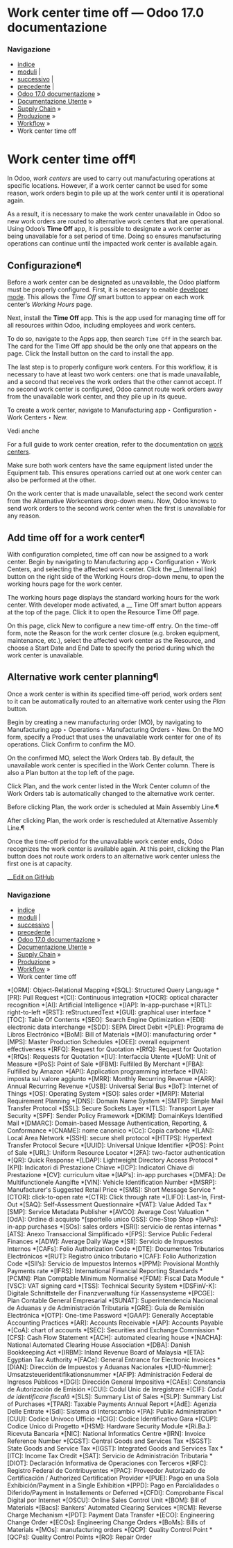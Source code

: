 # Work center time off — Odoo 17.0 documentazione

### Navigazione

  * [indice](../../../../genindex.html "Indice generale")
  * [moduli](../../../../py-modindex.html "Indice del modulo Python") |
  * [successivo](scrap_manufacturing.html "Scrap during manufacturing") |
  * [precedente](use_mps.html "Master production schedule") |
  * [Odoo 17.0 documentazione](../../../../index-2.html) »
  * [Documentazione Utente](../../../../applications.html) »
  * [Supply Chain](../../../inventory_and_mrp.html) »
  * [Produzione](../../manufacturing.html) »
  * [Workflow](../workflows.html) »
  * Work center time off



# Work center time off¶

In Odoo, _work centers_ are used to carry out manufacturing operations at specific locations. However, if a work center cannot be used for some reason, work orders begin to pile up at the work center until it is operational again.

As a result, it is necessary to make the work center unavailable in Odoo so new work orders are routed to alternative work centers that are operational. Using Odoo’s **Time Off** app, it is possible to designate a work center as being unavailable for a set period of time. Doing so ensures manufacturing operations can continue until the impacted work center is available again.

## Configurazione¶

Before a work center can be designated as unavailable, the Odoo platform must be properly configured. First, it is necessary to enable [developer mode](../../../general/developer_mode.html#developer-mode). This allows the _Time Off_ smart button to appear on each work center’s _Working Hours_ page.

Next, install the **Time Off** app. This is the app used for managing time off for all resources within Odoo, including employees and work centers.

To do so, navigate to the Apps app, then search `Time Off` in the search bar. The card for the Time Off app should be the only one that appears on the page. Click the Install button on the card to install the app.

The last step is to properly configure work centers. For this workflow, it is necessary to have at least two work centers: one that is made unavailable, and a second that receives the work orders that the other cannot accept. If no second work center is configured, Odoo cannot route work orders away from the unavailable work center, and they pile up in its queue.

To create a work center, navigate to Manufacturing app ‣ Configuration ‣ Work Centers ‣ New.

Vedi anche

For a full guide to work center creation, refer to the documentation on [work centers](../advanced_configuration/using_work_centers.html).

Make sure both work centers have the same equipment listed under the Equipment tab. This ensures operations carried out at one work center can also be performed at the other.

On the work center that is made unavailable, select the second work center from the Alternative Workcenters drop-down menu. Now, Odoo knows to send work orders to the second work center when the first is unavailable for any reason.

## Add time off for a work center¶

With configuration completed, time off can now be assigned to a work center. Begin by navigating to Manufacturing app ‣ Configuration ‣ Work Centers, and selecting the affected work center. Click the __(Internal link) button on the right side of the Working Hours drop-down menu, to open the working hours page for the work center.

The working hours page displays the standard working hours for the work center. With developer mode activated, a __ Time Off smart button appears at the top of the page. Click it to open the Resource Time Off page.

On this page, click New to configure a new time-off entry. On the time-off form, note the Reason for the work center closure (e.g. broken equipment, maintenance, etc.), select the affected work center as the Resource, and choose a Start Date and End Date to specify the period during which the work center is unavailable.

## Alternative work center planning¶

Once a work center is within its specified time-off period, work orders sent to it can be automatically routed to an alternative work center using the _Plan_ button.

Begin by creating a new manufacturing order (MO), by navigating to Manufacturing app ‣ Operations ‣ Manufacturing Orders ‣ New. On the MO form, specify a Product that uses the unavailable work center for one of its operations. Click Confirm to confirm the MO.

On the confirmed MO, select the Work Orders tab. By default, the unavailable work center is specified in the Work Center column. There is also a Plan button at the top left of the page.

Click Plan, and the work center listed in the Work Center column of the Work Orders tab is automatically changed to the alternative work center.

Before clicking Plan, the work order is scheduled at Main Assembly Line.¶

After clicking Plan, the work order is rescheduled at Alternative Assembly Line.¶

Once the time-off period for the unavailable work center ends, Odoo recognizes the work center is available again. At this point, clicking the Plan button does not route work orders to an alternative work center unless the first one is at capacity.

[ __Edit on GitHub](https://github.com/odoo/documentation/edit/17.0/content/applications/inventory_and_mrp/manufacturing/workflows/work_center_time_off.rst)

### Navigazione

  * [indice](../../../../genindex.html "Indice generale")
  * [moduli](../../../../py-modindex.html "Indice del modulo Python") |
  * [successivo](scrap_manufacturing.html "Scrap during manufacturing") |
  * [precedente](use_mps.html "Master production schedule") |
  * [Odoo 17.0 documentazione](../../../../index-2.html) »
  * [Documentazione Utente](../../../../applications.html) »
  * [Supply Chain](../../../inventory_and_mrp.html) »
  * [Produzione](../../manufacturing.html) »
  * [Workflow](../workflows.html) »
  * Work center time off


  *[ORM]: Object-Relational Mapping
  *[SQL]: Structured Query Language
  *[PR]: Pull Request
  *[CI]: Continuous integration
  *[OCR]: optical character recognition
  *[AI]: Artificial Intelligence
  *[IAP]: In-app-purchase
  *[RTL]: right-to-left
  *[RST]: reStructuredText
  *[GUI]: graphical user interface
  *[TOC]: Table Of Contents
  *[SEO]: Search Engine Optimization
  *[EDI]: electronic data interchange
  *[SDD]: SEPA Direct Debit
  *[PLE]: Programa de Libros Electrónico
  *[BoM]: Bill of Materials
  *[MO]: manufacturing order
  *[MPS]: Master Production Schedules
  *[OEE]: overall equipment effectiveness
  *[RFQ]: Request for Quotation
  *[RfQ]: Request for Quotation
  *[RfQs]: Requests for Quotation
  *[IU]: Interfaccia Utente
  *[UoM]: Unit of Measure
  *[PoS]: Point of Sale
  *[FBM]: Fulfilled By Merchant
  *[FBA]: Fulfilled by Amazon
  *[API]: Application programming interface
  *[IVA]: imposta sul valore aggiunto
  *[MRR]: Monthly Recurring Revenue
  *[ARR]: Annual Recurring Revenue
  *[USB]: Universal Serial Bus
  *[IoT]: Internet of Things
  *[OS]: Operating System
  *[SO]: sales order
  *[MRP]: Material Requirement Planning
  *[DNS]: Domain Name System
  *[SMTP]: Simple Mail Transfer Protocol
  *[SSL]: Secure Sockets Layer
  *[TLS]: Transport Layer Security
  *[SPF]: Sender Policy Framework
  *[DKIM]: DomainKeys Identified Mail
  *[DMARC]: Domain-based Message Authentication, Reporting, & Conformance
  *[CNAME]: nome canonico
  *[Cc]: Copia carbone
  *[LAN]: Local Area Network
  *[SSH]: secure shell protocol
  *[HTTPS]: Hypertext Transfer Protocol Secure
  *[UUID]: Universal Unique Identifier
  *[POS]: Point of Sale
  *[URL]: Uniform Resource Locator
  *[2FA]: two-factor authentication
  *[QR]: Quick Response
  *[LDAP]: Lightweight Directory Access Protocol
  *[KPI]: Indicatori di Prestazione Chiave
  *[ICP]: Indicatori Chiave di Prestazione
  *[CV]: curriculum vitae
  *[IAP’s]: in-app purchases
  *[DMFA]: De Multifunctionele Aangifte
  *[VIN]: Vehicle Identification Number
  *[MSRP]: Manufacturer's Suggested Retail Price
  *[SMS]: Short Message Service
  *[CTOR]: click-to-open rate
  *[CTR]: Click through rate
  *[LIFO]: Last-In, First-Out
  *[SAQ]: Self-Assessment Questionnaire
  *[VAT]: Value Added Tax
  *[SMP]: Service Metadata Publisher
  *[AVCO]: Average Cost Valuation
  *[OdA]: Ordine di acquisto
  *[sportello unico OSS]: One-Stop Shop
  *[IAPs]: in-app purchases
  *[SOs]: sales orders
  *[SRI]: servicio de rentas internas
  *[ATS]: Anexo Transaccional Simplificado
  *[FPS]: Service Public Federal Finances
  *[ADW]: Average Daily Wage
  *[SII]: Servicio de Impuestos Internos
  *[CAFs]: Folio Authorization Code
  *[DTE]: Documentos Tributarios Electrónicos
  *[RUT]: Registro único tributario
  *[CAF]: Folio Authorization Code
  *[SII’s]: Servicio de Impuestos Internos
  *[PPM]: Provisional Monthly Payments rate
  *[IFRS]: International Financial Reporting Standards
  *[PCMN]: Plan Comptable Minimum Normalisé
  *[FDM]: Fiscal Data Module
  *[VSC]: VAT signing card
  *[TSS]: Technical Security System
  *[DSFinV-K]: Digitale Schnittstelle der Finanzverwaltung für Kassensysteme
  *[PCGE]: Plan Contable General Empresarial
  *[SUNAT]: Superintendencia Nacional de Aduanas y de Administración Tributaria
  *[GRE]: Guía de Remisión Electrónica
  *[OTP]: One-time Password
  *[GAAP]: Generally Acceptable Accounting Practices
  *[AR]: Accounts Receivable
  *[AP]: Accounts Payable
  *[CoA]: chart of accounts
  *[SEC]: Securities and Exchange Commission
  *[CFS]: Cash Flow Statement
  *[ACH]: automated clearing house
  *[NACHA]: National Automated Clearing House Association
  *[DBA]: Danish Bookkeeping Act
  *[IRBM]: Inland Revenue Board of Malaysia
  *[ETA]: Egyptian Tax Authority
  *[FACe]: General Entrance for Electronic Invoices
  *[DIAN]: Dirección de Impuestos y Aduanas Nacionales
  *[UID-Nummer]: Umsatzsteueridentifikationsnummer
  *[AFIP]: Administración Federal de Ingresos Públicos
  *[DGI]: Dirección General Impositiva
  *[CAEs]: Constancia de Autorización de Emisión
  *[CUI]: Codul Unic de Inregistrare
  *[CIF]: *Codul de identificare fiscală*
  *[SLS]: Summary List of Sales
  *[SLP]: Summary List of Purchases
  *[TPAR]: Taxable Payments Annual Report
  *[AdE]: Agenzia Delle Entrate
  *[SdI]: Sistema di Interscambio
  *[PA]: Public Administration
  *[CUU]: Codice Univoco Ufficio
  *[CIG]: Codice Identificativo Gara
  *[CUP]: Codice Unico di Progetto
  *[HSM]: Hardware Security Module
  *[Ri.Ba.]: Ricevuta Bancaria
  *[NIC]: National Informatics Centre
  *[IRN]: Invoice Reference Number
  *[CGST]: Central Goods and Services Tax
  *[SGST]: State Goods and Service Tax
  *[IGST]: Integrated Goods and Services Tax
  *[ITC]: Income Tax Credit
  *[SAT]: Servicio de Administración Tributaria
  *[DIOT]: Declaración Informativa de Operaciones con Terceros
  *[RFC]: Registro Federal de Contribuyentes
  *[PAC]: Proveedor Autorizado de Certificación / Authorized Certification Provider
  *[PUE]: Pago en una Sola Exhibición/Payment in a Single Exhibition
  *[PPD]: Pago en Parcialidades o Diferido/Payment in Installements or Deferred
  *[CFDI]: Comprobante Fiscal Digital por Internet
  *[OSCU]: Online Sales Control Unit
  *[BOM]: Bill of Materials
  *[Bacs]: Bankers' Automated Clearing Services
  *[RCM]: Reverse Charge Mechanism
  *[PDT]: Payment Data Transfer
  *[ECO]: Engineering Change Order
  *[ECOs]: Engineering Change Orders
  *[BoMs]: Bills of Materials
  *[MOs]: manufacturing orders
  *[QCP]: Quality Control Point
  *[QCPs]: Quality Control Points
  *[RO]: Repair Order